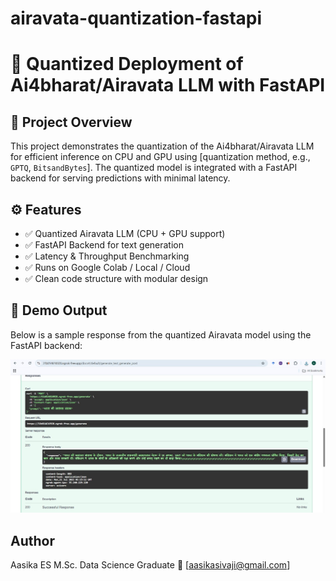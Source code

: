 # airavata-quantization-fastapi
# 🚀 Quantized Deployment of Ai4bharat/Airavata LLM with FastAPI

## 🔧 Project Overview
This project demonstrates the quantization of the Ai4bharat/Airavata LLM for efficient inference on CPU and GPU using [quantization method, e.g., `GPTQ`, `BitsandBytes`]. The quantized model is integrated with a FastAPI backend for serving predictions with minimal latency.

## ⚙️ Features
- ✅ Quantized Airavata LLM (CPU + GPU support)
- ✅ FastAPI Backend for text generation
- ✅ Latency & Throughput Benchmarking
- ✅ Runs on Google Colab / Local / Cloud
- ✅ Clean code structure with modular design
  
## 🚀 Demo Output

Below is a sample response from the quantized Airavata model using the FastAPI backend:

![API Output](screenshot_api_output.jpg)

  
## Author
Aasika ES
M.Sc. Data Science Graduate
📧 [aasikasivaji@gmail.com]

